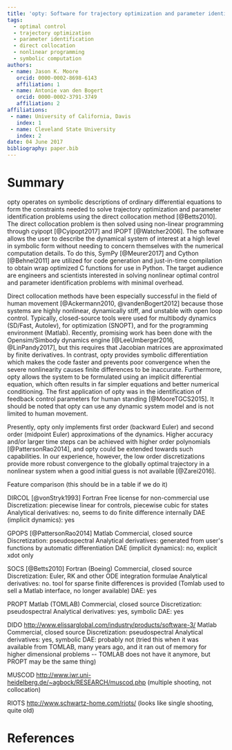 ```yaml
---
title: 'opty: Software for trajectory optimization and parameter identification using direct collocation'
tags:
  - optimal control
  - trajectory optimization
  - parameter identification
  - direct collocation
  - nonlinear programming
  - symbolic computation
authors:
 - name: Jason K. Moore
   orcid: 0000-0002-8698-6143
   affiliation: 1
 - name: Antonie van den Bogert
   orcid: 0000-0002-3791-3749
   affiliation: 2
affiliations:
 - name: University of California, Davis
   index: 1
 - name: Cleveland State University
   index: 2
date: 04 June 2017
bibliography: paper.bib
---
```


# Summary

opty operates on symbolic descriptions of ordinary differential equations to
form the constraints needed to solve trajectory optimization and parameter
identification problems using the direct collocation method [@Betts2010]. The
direct collocation problem is then solved using non-linear programming through
cyipopt [@Cyipopt2017] and IPOPT [@Watcher2006]. The software allows the user to
describe the dynamical system of interest at a high level in symbolic form
without needing to concern themselves with the numerical computation details.
To do this, SymPy [@Meurer2017] and Cython [@Behnel2011] are utilized for code
generation and just-in-time compilation to obtain wrap optimized C functions
for use in Python. The target audience are engineers and scientists interested
in solving nonlinear optimal control and parameter identification problems with
minimal overhead.

Direct collocation methods have been especially successful in the field of
human movement [@Ackermann2010, @vandenBogert2012] because those systems are
highly nonlinear, dynamically stiff, and unstable with open loop control.
Typically, closed-source tools were used for multibody dynamics (SD/Fast,
Autolev), for optimization (SNOPT), and for the programming environment
(Matlab). Recently, promising work has been done with the Opensim/Simbody
dynamics engine [@LeeUmberger2016, @LinPandy2017], but this requires that
Jacobian matrices are approximated by finite derivatives. In contrast, opty
provides symbolic differentiation which makes the code faster and prevents poor
convergence when the severe nonlinearity causes finite differences to be
inaccurate. Furthermore, opty allows the system to be formulated using an
implicit differential equation, which often results in far simpler equations
and better numerical conditioning. The first application of opty was in the
identification of feedback control parameters for human standing
[@MooreTGCS2015]. It should be noted that opty can use any dynamic system model
and is not limited to human movement.

Presently, opty only implements first order (backward Euler) and second order
(midpoint Euler) approximations of the dynamics. Higher accuracy and/or larger
time steps can be achieved with higher order polynomials [@PattersonRao2014],
and opty could be extended towards such capabilities. In our experience,
however, the low order discretizations provide more robust convergence to the
globally optimal trajectory in a nonlinear system when a good initial guess is
not available [@Zarei2016].

Feature comparison (this should be in a table if we do it)

DIRCOL [@vonStryk1993]
Fortran
Free license for non-commercial use
Discretization: piecewise linear for controls, piecewise cubic for states
Analytical derivatives: no, seems to do finite difference internally
DAE (implicit dynamics): yes

GPOPS [@PattersonRao2014]
Matlab
Commercial, closed source
Discretization: pseudospectral
Analytical derivatives: generated from user's functions by automatic differentiation
DAE (implicit dynamics): no, explicit xdot only

SOCS [@Betts2010]
Fortran (Boeing)
Commercial, closed source
Discretization: Euler, RK and other ODE integration formulae
Analytical derivatives: no.  tool for sparse finite differences is provided
(Tomlab used to sell a Matlab interface, no longer available)
DAE: yes

PROPT
Matlab (TOMLAB)
Commercial, closed source
Discretization: pseudospectral
Analytical derivatives: yes, symbolic
DAE: yes

DIDO http://www.elissarglobal.com/industry/products/software-3/
Matlab
Commercial, closed source
Discretization: pseudospectral
Analytical derivatives: yes, symbolic
DAE: probably not
(tried this when it was available from TOMLAB, many years ago, and it ran out of memory for higher dimensional
problems -- TOMLAB does not have it anymore, but PROPT may be the same thing)

MUSCOD http://www.iwr.uni-heidelberg.de/~agbock/RESEARCH/muscod.php
(multiple shooting, not collocation)

RIOTS http://www.schwartz-home.com/riots/
(looks like single shooting, quite old)

# References

